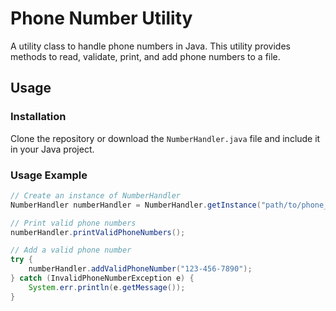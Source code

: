 # Phone Number Utility

A utility class to handle phone numbers in Java. This utility provides methods to read, validate, print, and add phone numbers to a file.

## Usage

### Installation

Clone the repository or download the `NumberHandler.java` file and include it in your Java project.

### Usage Example

```java
// Create an instance of NumberHandler
NumberHandler numberHandler = NumberHandler.getInstance("path/to/phone_numbers.txt");

// Print valid phone numbers
numberHandler.printValidPhoneNumbers();

// Add a valid phone number
try {
    numberHandler.addValidPhoneNumber("123-456-7890");
} catch (InvalidPhoneNumberException e) {
    System.err.println(e.getMessage());
}

